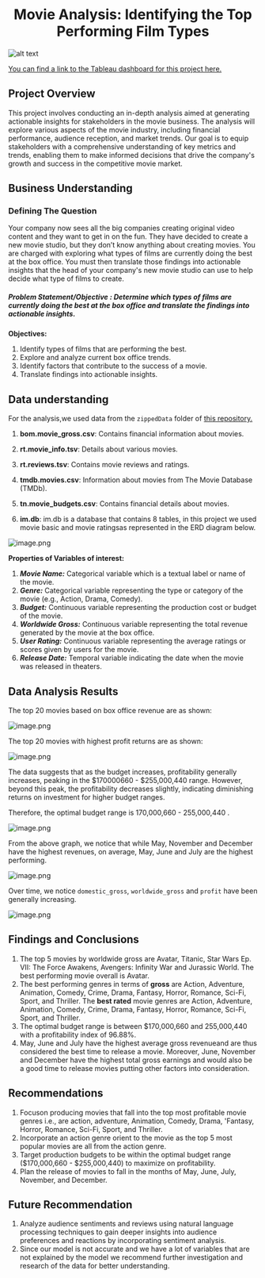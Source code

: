 # <h1 style="text-align: center;">Movie Analysis: Identifying the Top Performing Film Types </h1>
![alt text](avatar.jpeg)

[You can find a link to the Tableau dashboard for this project here.](https://public.tableau.com/app/profile/vallary.banda/viz/MOVIEANALYSISDASHBOARD_17219995561240/ADASHBOARDREPRSENTINGMOVIEANALYSIS) 


## Project Overview
This project involves conducting an in-depth analysis aimed at generating actionable insights for stakeholders in the movie business. The analysis will explore various aspects of the movie industry, including financial performance, audience reception, and market trends. Our goal is to equip stakeholders with a comprehensive understanding of key metrics and trends, enabling them to make informed decisions that drive the company's growth and success in the competitive movie market.

## Business Understanding

### Defining The Question
Your company now sees all the big companies creating original video content and they want to get in on the fun. They have decided to create a new movie studio, but they don’t know anything about creating movies. You are charged with exploring what types of films are currently doing the best at the box office. You must then translate those findings into actionable insights that the head of your company's new movie studio can use to help decide what type of films to create.

##### **Problem Statement/Objective :** *Determine which types of films are currently doing the best at the box office and translate the findings into actionable insights.*

**Objectives:**
1. Identify types of films that are performing the best.
2. Explore and analyze current box office trends.
3. Identify factors that  contribute to the success of a movie.
4. Translate findings into actionable insights.

## Data understanding
For the analysis,we used data from the `zippedData` folder of [this repository.](https://github.com/learn-co-curriculum/dsc-phase-2-project-v3)

1. **bom.movie_gross.csv**: Contains financial information about movies.

2. **rt.movie_info.tsv**: Details about various movies.

3. **rt.reviews.tsv**: Contains movie reviews and ratings.

4. **tmdb.movies.csv**: Information about movies from The Movie Database (TMDb).

5. **tn.movie_budgets.csv**: Contains financial details about movies.

6.  **im.db**: im.db is a database that contains  8 tables, in this project we used movie basic and movie ratingsas represented in the ERD diagram below.

![image.png](movie_data_erd.jpeg) 


**Properties of Variables of interest:**

1. ***Movie Name:*** Categorical variable which is a textual label or name of the movie.
2. ***Genre:*** Categorical variable representing the type or category of the movie (e.g., Action, Drama, Comedy).
3. ***Budget:*** Continuous variable representing the production cost or budget of the movie.
4. ***Worldwide Gross:*** Continuous variable representing the total revenue generated by the movie at the box office.
5. ***User Rating:*** Continuous variable representing the average ratings or scores given by users for the movie.
6. ***Release Date:*** Temporal variable indicating the date when the movie was released in theaters.

## Data Analysis Results
The top 20 movies based on box office revenue are as shown: 

![image.png](Top_20_movies_by_gross.png)

The top 20 movies with highest profit returns are as shown:

![image.png](Top_20_movies_by_profit.png)

The data suggests that as the budget increases, profitability generally increases, peaking in the $170000660 -
$255,000,440 range. However, beyond this peak, the profitability decreases slightly, indicating diminishing returns on investment for higher budget ranges.

Therefore, the optimal budget range is 170,000,660 - 255,000,440 .


![image.png](profitability_ranges.png)


From the above graph, we notice that while May, November and December have the highest revenues, on average, May, June and July are the highest performing.

![image.png](revenue_by_relese_month.png)


Over time, we notice `domestic_gross`, `worldwide_gross` and `profit` have been generally increasing. 

![image.png](profits_trends.png)

## Findings and Conclusions
1. The top 5 movies by worldwide gross are Avatar, Titanic, Star Wars Ep. VII: The Force Awakens, Avengers: Infinity War and Jurassic World.
The best performing movie overall is Avatar.
2. The best performing genres in terms of **gross** are Action, Adventure, Animation, Comedy, Crime, Drama, Fantasy, Horror, Romance, Sci-Fi, Sport, and Thriller.  The **best rated** movie genres are Action, Adventure, Animation, Comedy, Crime, Drama, Fantasy, Horror, Romance, Sci-Fi, Sport, and Thriller.
3. The optimal budget range is between $170,000,660 and 255,000,440 with a profitability index of 96.88%. 
4. May, June and July have the highest average gross revenueand are thus considered the best time to release a movie. Moreover, June, November and December have the highest total gross earnings and would also be a good time to release movies putting other factors into consideration.


## Recommendations
1. Focuson producing movies that fall into the top most profitable movie genres i.e., are action, adventure, Animation, Comedy, Drama, 'Fantasy, Horror, Romance, Sci-Fi, Sport, and Thriller.
2. Incorporate an action genre orient to the movie as the top 5 most popular movies are all from the action genre. 
3. Target production budgets to be within the optimal budget range ($170,000,660 - $255,000,440) to maximize on profitability.
4. Plan the release of movies to fall in the months of May, June, July, November, and December.
## Future Recommendation
1. Analyze audience sentiments and reviews using natural language processing techniques to gain deeper insights into audience preferences and reactions by incorporating sentiment analysis.
2. Since our model is not accurate and we have a lot of variables that are not explained by the model we recommend further investigation and research of the data for better understanding.
















 
